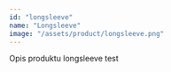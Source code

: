 ```yaml
---
id: "longsleeve"
name: "Longsleeve"
image: "/assets/product/longsleeve.png"
---
```

Opis produktu longsleeve test
